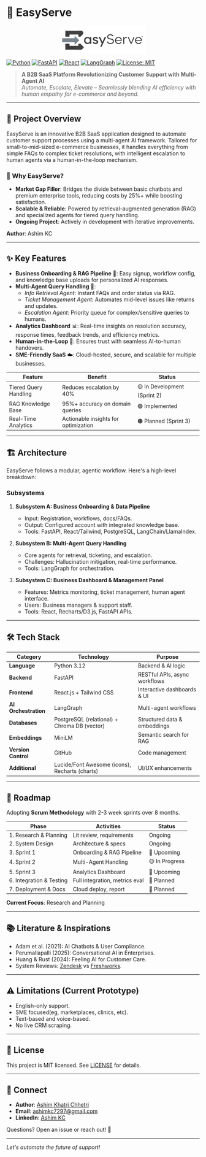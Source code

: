 # 🚀 EasyServe

<p align="center">
  <img src="https://raw.githubusercontent.com/Aseeeem-kc/easy-serve/refs/heads/main/frontend/src/assets/easyservelogo.png" alt="EasyServe Logo" style="max-width: 300px;">
</p>


[![Python](https://img.shields.io/badge/Python-3.12-blue)](https://www.python.org/)
[![FastAPI](https://img.shields.io/badge/FastAPI-0.104-brightgreen)](https://fastapi.tiangolo.com/)
[![React](https://img.shields.io/badge/React-18-cyan)](https://reactjs.org/)
[![LangGraph](https://img.shields.io/badge/LangGraph-purple)](https://langchain-ai.github.io/langgraph/)
[![License: MIT](https://img.shields.io/badge/License-MIT-yellow.svg)](https://opensource.org/licenses/MIT)

> **A B2B SaaS Platform Revolutionizing Customer Support with Multi-Agent AI**  
> *Automate, Escalate, Elevate – Seamlessly blending AI efficiency with human empathy for e-commerce and beyond.*

---

## 📖 Project Overview

EasyServe is an innovative B2B SaaS application designed to automate customer support processes using a multi-agent AI framework. Tailored for small-to-mid-sized e-commerce businesses, it handles everything from simple FAQs to complex ticket resolutions, with intelligent escalation to human agents via a human-in-the-loop mechanism.

### 🌟 Why EasyServe?
- **Market Gap Filler**: Bridges the divide between basic chatbots and premium enterprise tools, reducing costs by 25%+ while boosting satisfaction.
- **Scalable & Reliable**: Powered by retrieval-augmented generation (RAG) and specialized agents for tiered query handling.
- **Ongoing Project**: Actively in development with iterative improvements.

**Author**: Ashim KC

---

## ✨ Key Features

- **Business Onboarding & RAG Pipeline** 🏢: Easy signup, workflow config, and knowledge base uploads for personalized AI responses.
- **Multi-Agent Query Handling** 🤖: 
  - *Info Retrieval Agent*: Instant FAQs and order status via RAG.
  - *Ticket Management Agent*: Automates mid-level issues like returns and updates.
  - *Escalation Agent*: Priority queue for complex/sensitive queries to humans.
- **Analytics Dashboard** 📊: Real-time insights on resolution accuracy, response times, feedback trends, and efficiency metrics.
- **Human-in-the-Loop** 👥: Ensures trust with seamless AI-to-human handovers.
- **SME-Friendly SaaS** ☁️: Cloud-hosted, secure, and scalable for multiple businesses.

| Feature | Benefit | Status |
|---------|---------|--------|
| Tiered Query Handling | Reduces escalation by 40% | 🟡 In Development (Sprint 2) |
| RAG Knowledge Base | 95%+ accuracy on domain queries | 🟢 Implemented |
| Real-Time Analytics | Actionable insights for optimization | 🟠 Planned (Sprint 3) |

---

## 🏗️ Architecture

EasyServe follows a modular, agentic workflow. Here's a high-level breakdown:

### Subsystems
1. **Subsystem A: Business Onboarding & Data Pipeline**  
   - Input: Registration, workflows, docs/FAQs.  
   - Output: Configured account with integrated knowledge base.  
   - Tools: FastAPI, React/Tailwind, PostgreSQL, LangChain/LlamaIndex.

2. **Subsystem B: Multi-Agent Query Handling**  
   - Core agents for retrieval, ticketing, and escalation.  
   - Challenges: Hallucination mitigation, real-time performance.  
   - Tools: LangGraph for orchestration.

3. **Subsystem C: Business Dashboard & Management Panel**  
   - Features: Metrics monitoring, ticket management, human agent interface.  
   - Users: Business managers & support staff.  
   - Tools: React, Recharts/D3.js, FastAPI APIs.

---

## 🛠️ Tech Stack

| Category | Technology | Purpose |
|----------|------------|---------|
| **Language** | Python 3.12 | Backend & AI logic |
| **Backend** | FastAPI | RESTful APIs, async workflows |
| **Frontend** | React.js + Tailwind CSS | Interactive dashboards & UI |
| **AI Orchestration** | LangGraph | Multi-agent workflows |
| **Databases** | PostgreSQL (relational) + Chroma DB (vector) | Structured data & embeddings |
| **Embeddings** | MiniLM | Semantic search for RAG |
| **Version Control** | GitHub | Code management |
| **Additional** | Lucide/Font Awesome (icons), Recharts (charts) | UI/UX enhancements |

---

## 📅 Roadmap

Adopting **Scrum Methodology** with 2-3 week sprints over 8 months.

| Phase | Activities | Status |
|-------|------------|--------|
| 1. Research & Planning | Lit review, requirements | Ongoing |
| 2. System Design | Architecture & specs |  Ongoing |
| 3. Sprint 1 | Onboarding & RAG Pipeline | 🔄 Upcoming |
| 4. Sprint 2 | Multi-Agent Handling | 🟡 In Progress |
| 5. Sprint 3 | Analytics Dashboard | 🔄 Upcoming |
| 6. Integration & Testing | Full integration, metrics eval | 🔄 Planned |
| 7. Deployment & Docs | Cloud deploy, report | 🔄 Planned |

**Current Focus**: Research and Planning

---

## 📚 Literature & Inspirations

- Adam et al. (2021): AI Chatbots & User Compliance.  
- Perumallapalli (2025): Conversational AI in Enterprises.  
- Huang & Rust (2024): Feeling AI for Customer Care.  
- System Reviews: [Zendesk](https://www.zendesk.com/) vs [Freshworks](https://www.freshworks.com/).

---

## ⚠️ Limitations (Current Prototype)
- English-only support.  
- SME focused(eg, marketplaces, clinics, etc).  
- Text-based and voice-based.  
- No live CRM scraping.

---

## 📄 License

This project is MIT licensed. See [LICENSE](LICENSE) for details.

---

## 👋 Connect

- **Author**: [Ashim Khatri Chhetri](https://github.com/Aseeeem-kc)  
- **Email**: ashimkc7297@gmail.com
- **LinkedIn**: [Ashim KC](https://linkedin.com/in/ashimkchhetri)  

Questions? Open an issue or reach out! 🚀

---

*Let's automate the future of support!*

